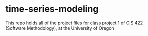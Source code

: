 # time-series-modeling

This repo holds all of the project files for class project 1 of CIS 422 (Software Methodology), at the University of Oregon
